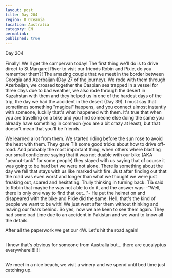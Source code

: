 ```yaml
---
layout: post
title: Day 204
region: 8_Oceania
location: Australia
category: EN
permalink:
published: true
---
```


Day 204

Finally! We'll get the campervan today! The first thing we'll do is to drive direct to St Margaret River to visit our friends Robin and Pixie, do you remember them?! The amazing couple that we meet in the border between Georgia and Azerbaijan (Day 27 of the journey). We rode with them through Azerbaijan, we crossed together the Caspian sea trapped in a vessel for three days due to bad weather, we also rode through the desert in Kazahstan with them and they helped us in one of the hardest days of the trip, the day we had the accident in the desert (Day 39). I must say that sometimes something "magical" happens, and you connect almost instantly with someone, luckily that's what happened with them. It's true that when you are travelling on a bike and you find someone else doing the same you already have something in common (you are a bit crazy at least), but that doesn't mean that you'll be friends. 

We learned a lot from them. We started riding before the sun rose to avoid the heat with them. They gave Tià some good tricks about how to drive off-road. And probably the most important thing, when others where blasting our small confidence saying that it was not duable with our bike (AKA "peanut-tank" for some people) they stayed with us saying that of course it was going to be hard but we were not alone. There is something about the day we fell that stays with us like marked with fire. Just after finding out that the road was even worst and longer than what we thought we were just freaking out, scared and hesitating. Trully thinking in turning back. Tià said to Robin that maybe he was not able to do it, and the answer was: -"Well, there is only one way to find that out..."- He put the helmet on and disapeared with the bike and Pixie did the same. Hell, that's the kind of people we want to be with! We just went after them without thinking and leaving our fears behind. So yes, now we are keen to see them again. They had some bad time due to an accident in Pakistan and we want to know all the details. 

After all the paperwork we get our 4W. Let's hit the road again! 

<p><a
href="https://lh3.googleusercontent.com/mNjm2uly__OiN5BOCnIGevP7diOwsGSNglGEMi_oF3fO8GxaIspR-v8SP5JM-MBHBxAsIV9QBR1WUMK-XBT36lVmfIkzv6MCFvAH6-xHF-u4pT7OAp5Q2Bp27xehz0n6scdM0qZznfxuyN_kT0RVqE5ga2ECOha-xo_xAObO4LThmzsEWUsiccXHCnsqjlH57xtkEqV71Ce0qMDu2WiGdyYj5zPenlZ2KDIp9mUv6WHXsgRdj8FZjNfZI1usuqh_YVHqjbb0JsgGsCZnetVRASOF1HQSyE6OkOUz6z_zm7DlJp9hUA0i6rSt0o9FU5UUNAF6zC_bs67Bk685RuK8l_82kIOu5jxuCinvTzUlkR05oVNHgpMyA_5CL7FFwpCjeLeA0EBZt-Pdd64j7LsTUMz5UVv16-RQob4mT3rRvfBH7J4Kr22g1iNjWSoUSOYsgUWomHj1q8HEmOANNUazpZj8NzMq9PCBlFmbMnWP2-pitq949S5BfWliRN2VM-NPRLAoQcgemiSMQIum4RnoLdLbNjvzncNBQGN5QxxIj-bTrTPUE4BcNY3DtG9xxUW-NGm3fqE_tEIthb9wKYC_JxWK3Bnz4rocuZ4rK4OZaMhZN4yAQihEDOKeLG3JZr6lD8M1vZTrk8AMOInFIodrm2ciDnuOy3Yop9ONeFIsdVYwH35qURB76YUQATgRpvSLkzJImvLLqPaGZq9QOVwcpc2o=w836-h627-no"><img 
src="https://lh3.googleusercontent.com/mNjm2uly__OiN5BOCnIGevP7diOwsGSNglGEMi_oF3fO8GxaIspR-v8SP5JM-MBHBxAsIV9QBR1WUMK-XBT36lVmfIkzv6MCFvAH6-xHF-u4pT7OAp5Q2Bp27xehz0n6scdM0qZznfxuyN_kT0RVqE5ga2ECOha-xo_xAObO4LThmzsEWUsiccXHCnsqjlH57xtkEqV71Ce0qMDu2WiGdyYj5zPenlZ2KDIp9mUv6WHXsgRdj8FZjNfZI1usuqh_YVHqjbb0JsgGsCZnetVRASOF1HQSyE6OkOUz6z_zm7DlJp9hUA0i6rSt0o9FU5UUNAF6zC_bs67Bk685RuK8l_82kIOu5jxuCinvTzUlkR05oVNHgpMyA_5CL7FFwpCjeLeA0EBZt-Pdd64j7LsTUMz5UVv16-RQob4mT3rRvfBH7J4Kr22g1iNjWSoUSOYsgUWomHj1q8HEmOANNUazpZj8NzMq9PCBlFmbMnWP2-pitq949S5BfWliRN2VM-NPRLAoQcgemiSMQIum4RnoLdLbNjvzncNBQGN5QxxIj-bTrTPUE4BcNY3DtG9xxUW-NGm3fqE_tEIthb9wKYC_JxWK3Bnz4rocuZ4rK4OZaMhZN4yAQihEDOKeLG3JZr6lD8M1vZTrk8AMOInFIodrm2ciDnuOy3Yop9ONeFIsdVYwH35qURB76YUQATgRpvSLkzJImvLLqPaGZq9QOVwcpc2o=w836-h627-no" class="oversize" alt=""></a></p>

I know that's obvious for someone from Australia but... there are eucalyptus everywhere!!!!!!!

<p><a
href="https://lh3.googleusercontent.com/ZJbl62XNQAreANUFD8MD9hPGC8mCCTSl7Q3tshMSN6-zSCGN8A4WQV2uuBjuwtpGayfnIHksBwADZwzvk2NwJr5mEJZasoUES7J6qUUHVqfYRDEgm4xQo__TJ3H5Z5PS4YL0NLesdKcSikGnolYouIhJCTP19iZAYw1sNN2LW0dlH9gttA8v5gQWFLtdd-OXPiLsws-fMGHUWDsQt5DnMMt1tCqN2HsYS1xKMu8bwlJlTsEoBPW-5fuDmpVgbrhOTDSEC8HMyhmH_Ov2aooVjNsx9k3Tz_q2K1ruF9X7YpdAPzKF6GrkcKULINDNxW6qLR_8pDh_h8yATPRrkmF-vLgpkpKpKlxvWIgAjA8nEwyT_CM0KVQz6T043lCSOlxUF_cxvxPCquwigAbYJPWD-iMgHLcS9KVLZq8PHnnOCavcIUMZrdgKVJV4f6Do1kj_Xf25cr5JSGInPrbRZceC7_pBTwXIFIV1B4KwZwB0ZaLkG0ZZCZHNHc2H66iAzh7xOC6Llwm9mguqX6WPqhkZ8DkJIJOEstakYqvD58dXapTpemL7LVeWXKaOS12gGoqQszEc3hWp6IOrZ1aJm17IyG8BHDUvJV_FU1FxruYNtGLeZFdbB26CHPJao0O_FLnSd-yHSLOWrmHZgIQHiu3eKUNTsBAJml9HSSJ-a8X4CmILsQ9joqfuOG2VvKpsaLtGOGSovkHsCCX_wFkM35SnAppu=w669-h502-no"><img 
src="https://lh3.googleusercontent.com/ZJbl62XNQAreANUFD8MD9hPGC8mCCTSl7Q3tshMSN6-zSCGN8A4WQV2uuBjuwtpGayfnIHksBwADZwzvk2NwJr5mEJZasoUES7J6qUUHVqfYRDEgm4xQo__TJ3H5Z5PS4YL0NLesdKcSikGnolYouIhJCTP19iZAYw1sNN2LW0dlH9gttA8v5gQWFLtdd-OXPiLsws-fMGHUWDsQt5DnMMt1tCqN2HsYS1xKMu8bwlJlTsEoBPW-5fuDmpVgbrhOTDSEC8HMyhmH_Ov2aooVjNsx9k3Tz_q2K1ruF9X7YpdAPzKF6GrkcKULINDNxW6qLR_8pDh_h8yATPRrkmF-vLgpkpKpKlxvWIgAjA8nEwyT_CM0KVQz6T043lCSOlxUF_cxvxPCquwigAbYJPWD-iMgHLcS9KVLZq8PHnnOCavcIUMZrdgKVJV4f6Do1kj_Xf25cr5JSGInPrbRZceC7_pBTwXIFIV1B4KwZwB0ZaLkG0ZZCZHNHc2H66iAzh7xOC6Llwm9mguqX6WPqhkZ8DkJIJOEstakYqvD58dXapTpemL7LVeWXKaOS12gGoqQszEc3hWp6IOrZ1aJm17IyG8BHDUvJV_FU1FxruYNtGLeZFdbB26CHPJao0O_FLnSd-yHSLOWrmHZgIQHiu3eKUNTsBAJml9HSSJ-a8X4CmILsQ9joqfuOG2VvKpsaLtGOGSovkHsCCX_wFkM35SnAppu=w669-h502-no" class="oversize" alt=""></a></p>

We meet in a nice beach, we visit a winery and we spend until bed time just catching up.

<p><a
href="https://lh3.googleusercontent.com/luvaEClINld53fYeTk-s16T67uE4_K_JyUcSluZ_B3N4KDhHcZO-i3wAi_3c9i6PQTM-1RZ5IQrg6AxRshV_pwQwMcTMM8YWHhinm8KfKOpRpxBH8RH6G1HxCSdT-YAu1JKneFCmpTVW-vmkSUSqUO9VMrbvs90EkGfBxMocZoNNrDlzFirGqQd8UtWY4jKpqzHJFUIn8GRzxcZuobNcNfJHrHCx_26blG3l2WxrBNnUuoFzLfX2ibA9CodhYX7H42Se1bGcKslMmRarGkQ7Hrwz6eHXK8QD5am4G4YhHWn0ASel8xV3w1gxmp9Jkwe0PIwDR8E6keE5ZSTDBhWXKRe_K9ptkVHnzVZJDciLFOM5QXdSwo5-9VgUTfELfM0Dzo_JsmUSEGfqciOhQLrX2UKsVhdRCo8JOs2Uu0_wQqOLwHnq4YbETigJRRq9dwIc7PxDFEVEQxSi_P8bwCzLRjhWhrzHH-SrgUnna3zG92xQvxs4Zkur1qaU2rcHYtgMyKHEiR6piR386uWbrPPLis_cTYZPJro0fCV8Hr0-MQeEpz_DplAsh5CXAPReJjFdATpWlAVwjurSqAn5odbK5bflE29INa8ztZa4OoegBg7A48eWWjYSwHGvzyDb3I4wCgVSZV7f81S97_q7KMaQc85b0tnEVENl1CVJhGI7G9ow__0UX9-Oi4ROhjDkMEr6jh_oFEsVWNdRsmcMQdFGyuej=w669-h502-no"><img 
src="https://lh3.googleusercontent.com/luvaEClINld53fYeTk-s16T67uE4_K_JyUcSluZ_B3N4KDhHcZO-i3wAi_3c9i6PQTM-1RZ5IQrg6AxRshV_pwQwMcTMM8YWHhinm8KfKOpRpxBH8RH6G1HxCSdT-YAu1JKneFCmpTVW-vmkSUSqUO9VMrbvs90EkGfBxMocZoNNrDlzFirGqQd8UtWY4jKpqzHJFUIn8GRzxcZuobNcNfJHrHCx_26blG3l2WxrBNnUuoFzLfX2ibA9CodhYX7H42Se1bGcKslMmRarGkQ7Hrwz6eHXK8QD5am4G4YhHWn0ASel8xV3w1gxmp9Jkwe0PIwDR8E6keE5ZSTDBhWXKRe_K9ptkVHnzVZJDciLFOM5QXdSwo5-9VgUTfELfM0Dzo_JsmUSEGfqciOhQLrX2UKsVhdRCo8JOs2Uu0_wQqOLwHnq4YbETigJRRq9dwIc7PxDFEVEQxSi_P8bwCzLRjhWhrzHH-SrgUnna3zG92xQvxs4Zkur1qaU2rcHYtgMyKHEiR6piR386uWbrPPLis_cTYZPJro0fCV8Hr0-MQeEpz_DplAsh5CXAPReJjFdATpWlAVwjurSqAn5odbK5bflE29INa8ztZa4OoegBg7A48eWWjYSwHGvzyDb3I4wCgVSZV7f81S97_q7KMaQc85b0tnEVENl1CVJhGI7G9ow__0UX9-Oi4ROhjDkMEr6jh_oFEsVWNdRsmcMQdFGyuej=w669-h502-no" class="oversize" alt=""></a></p>
